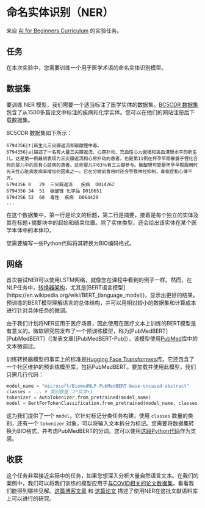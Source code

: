 # 命名实体识别（NER）

来自 [AI for Beginners Curriculum](https://github.com/microsoft/ai-for-beginners) 的实验任务。

## 任务

在本次实验中，您需要训练一个用于医学术语的命名实体识别模型。

## 数据集

要训练 NER 模型，我们需要一个适当标注了医学实体的数据集。[BC5CDR 数据集](https://biocreative.bioinformatics.udel.edu/tasks/biocreative-v/track-3-cdr/) 包含了从1500多篇论文中标注的疾病和化学实体。您可以在他们的网站注册后下载数据集。

BC5CDR 数据集如下所示：

```
6794356|t|新生儿三尖瓣返流和碳酸锂中毒。
6794356|a|描述了一名有大量三尖瓣返流、心房扑动、充血性心力衰竭和高血清锂水平的新生儿。这是第一例最初表现为三尖瓣返流和心房扑动的患者，也是第11例在怀孕早期暴露于锂化合物的婴儿中的具有心脏病的患者。这些婴儿中63％有三尖瓣参与。碳酸锂可能是怀孕早期服用时先天性心脏病发病率增加的因素之一。它在分娩前食用时还会导致神经抑制、青紫症和心律不齐。
6794356	0	29	三尖瓣返流	疾病	D014262
6794356	34	51	碳酸锂	化学品	D016651
6794356	52	60	毒性	疾病	D064420
...
```

在这个数据集中，第一行是论文的标题，第二行是摘要，接着是每个独立的实体及其在标题+摘要块中的起始和结束位置。除了实体类型，还会给出该实体在某个医学本体中的本体ID。

您需要编写一些Python代码将其转换为BIO编码格式。

## 网络

首次尝试NER可以使用LSTM网络，就像您在课程中看到的例子一样。然而，在NLP任务中，[转换器架构](https://en.wikipedia.org/wiki/Transformer_(machine_learning_model))，尤其是[BERT语言模型](https://en.wikipedia.org/wiki/BERT_(language_model))，显示出更好的结果。预训练的BERT模型理解语言的总体结构，并可以用相对较小的数据集和计算成本进行针对具体任务的微调。

由于我们计划将NER应用于医疗场景，因此使用在医疗文本上训练的BERT模型是有意义的。微软研究院发布了一个预训练模型，称为[PubMedBERT][PubMedBERT]（[发表文章][PubMedBERT-Pub]），该模型使用[PubMed](https://pubmed.ncbi.nlm.nih.gov/)库中的文本微调过。

训练转换器模型的事实上的标准是[Hugging Face Transformers](https://huggingface.co/)库。它还包含了一个社区维护的预训练模型库，包括PubMedBERT。要加载并使用此模型，我们只需几行代码：

```python
model_name = "microsoft/BiomedNLP-PubMedBERT-base-uncased-abstract"
classes = ... # 类别数量：2*实体+1
tokenizer = AutoTokenizer.from_pretrained(model_name)
model = BertForTokenClassification.from_pretrained(model_name, classes)
```

这为我们提供了一个 `model`，它针对标记分类任务构建，使用 `classes` 数量的类别，还有一个 `tokenizer` 对象，可以将输入文本拆分为标记。您需要将数据集转换为BIO格式，并考虑PubMedBERT的分词。您可以使用[这段Python代码](https://gist.github.com/shwars/580b55684be3328eb39ecf01b9cbbd88)作为灵感。

## 收获

这个任务非常接近实际中的任务，如果您想深入分析大量自然语言文本。在我们的案例中，我们可以将我们训练的模型应用于[与COVID相关的论文数据集](https://www.kaggle.com/allen-institute-for-ai/CORD-19-research-challenge)，看看我们能得到哪些见解。[这篇博客文章](https://soshnikov.com/science/analyzing-medical-papers-with-azure-and-text-analytics-for-health/) 和 [这篇论文](https://www.mdpi.com/2504-2289/6/1/4) 描述了使用NER在这批文献语料库上可以进行的研究。
